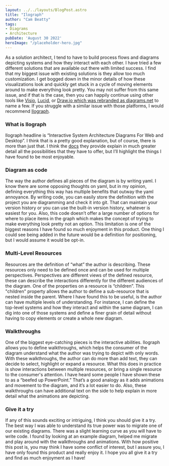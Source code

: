 ```yaml
---
layout: ../../layouts/BlogPost.astro
title: "Ilograph"
author: "Cam Beatty"
tags:
- Diagrams
- Architecture 
pubDate: 'August 30 2022'
heroImage: "/placeholder-hero.jpg"
---
```


As a solution architect, I tend to have to build process flows and diagrams depicting systems and how they interact with each other. I have tried a few different solutions that are available out there with limited success. I find that my biggest issue with existing solutions is they allow too much customization. I get bogged down in the minor details of how these visualizations look and quickly get stuck in a cycle of moving elements around to make everything look pretty. You may not suffer from this same issue, and if that is the case, then you can happily continue using other tools like [Visio](https://www.microsoft.com/en-us/microsoft-365/visio/flowchart-software), [Lucid](https://lucid.co/), or [Draw.io which was rebranded as diagrams.net](https://app.diagrams.net/) to name a few. If you struggle with a similar issue with those platforms, I would recommend [Ilograph](https://www.ilograph.com/). 

### What is Ilograph
Ilograph headline is “Interactive System Architecture Diagrams For Web and Desktop”. I think that is a pretty good explanation, but of course, there is more than just that. I think the [docs](https://www.ilograph.com/docs/getting-started/what-is-ilograph/) they provide explain in much greater detail all the possibilities that they have to offer, but I’ll highlight the things I have found to be most enjoyable.

### Diagram as code
The way the author defines all pieces of the diagram is by writing yaml. I know there are some opposing thoughts on yaml, but in my opinion, defining everything this way has multiple benefits that outway the yaml annoyance. By writing code, you can easily store the definition with the project you are diagramming and check it into git. That can maintain your version history or you can use the built-in version history, whatever is easiest for you. Also, this code doesn’t offer a large number of options for where to place items in the graph which makes the concept of trying to make everything look pretty not an option. This limitation is one of the biggest reasons I have found so much enjoyment in this product. One thing I could see being added in the future would be a definition for positioning, but I would assume it would be opt-in.

### Multi-Level Resources
Resources are the definition of “what” the author is describing. These resources only need to be defined once and can be used for multiple perspectives. Perspectives are different views of the defined resource, these can describe the interactions differently for the different audiences of the diagram. One of the properties on a resource is “children”. This "children" property allows the author to define a sub-resource that is nested inside the parent. Where I have found this to be useful, is the author can have multiple levels of understanding. For instance, I can define the top-level systems and how they interact and within the same diagram, I can dig into one of those systems and define a finer grain of detail without having to copy elements or create a whole new diagram. 

### Walkthroughs
One of the biggest eye-catching pieces is the interactive abilities. Ilograph allows you to define walkthroughs, which helps the consumer of the diagram understand what the author was trying to depict with only words. With these walkthroughs, the author can do more than add text, they can decide to select, highlight or expand a resource. What this does in practice is show interactions between multiple resources, or bring a single resource to the consumer's attention. I have heard some people I have shown these to as a “beefed up PowerPoint.” That’s a good analogy as it adds animations and movement to the diagram, and it’s a lot easier to do. Also, these walkthroughs can have additional text on the side to help explain in more detail what the animations are depicting.

### Give it a try
If any of this sounds exciting or intriguing, I think you should give it a try. The best way I was able to understand its true power was to migrate one of our existing diagrams. There was a slight learning curve as you will have to write code. I found by looking at an example diagram, helped me migrate and play around with the walkthroughs and animations. With how positive this post is, you may think I have some conflict of interest, but I assure you, I have only found this product and really enjoy it. I hope you all give it a try and find as much enjoyment as I have!